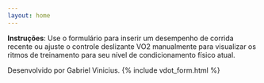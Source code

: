 ```yaml
---
layout: home
---
```



**Instruções**: Use o formulário para inserir um desempenho de corrida recente ou ajuste o controle deslizante VO2 manualmente para visualizar os ritmos de treinamento para seu nível de condicionamento físico atual.

 Desenvolvido por Gabriel Vinicius.
{% include vdot_form.html %}
